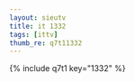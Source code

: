 ```yaml
--- 
layout: sieutv
title: it 1332
tags: [ittv]
thumb_re: q7t11332
---
```

{% include q7t1 key="1332" %} 
